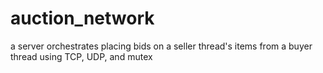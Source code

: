 # auction_network
 a server orchestrates placing bids on a seller thread's items from a buyer thread using TCP, UDP, and mutex
